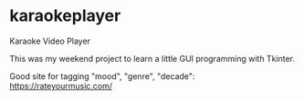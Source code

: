 # karaokeplayer
Karaoke Video Player

This was my weekend project to learn a little GUI programming with Tkinter.

Good site for tagging "mood", "genre", "decade": https://rateyourmusic.com/

